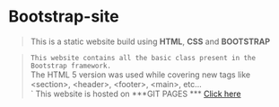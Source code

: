 # Bootstrap-site

> This is a static website build using **HTML**, **CSS** and **BOOTSTRAP**   

>` This website contains all the basic class present in the Bootstrap framework.   `    
> The HTML 5 version was used while covering new tags like \<section\>\, \<header\>\, \<footer\>\, \<main\>\, etc...   
> ` This website is hosted on ***GIT PAGES *** [Click here](https://sandeepkokane.github.io/Bootstrap-site/) 
